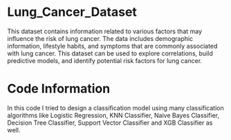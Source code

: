 # Lung_Cancer_Dataset

This dataset contains information related to various factors that may influence the risk of lung cancer. The data includes demographic information, lifestyle habits, and symptoms that are commonly associated with lung cancer. This dataset can be used to explore correlations, build predictive models, and identify potential risk factors for lung cancer.


# Code Information

In this code I tried to design a classification model using many classification algorithms like Logistic Regression, KNN Classifier, Naive Bayes Classifier, Decision Tree Classifier, Support Vector Classifier and XGB Classifier as well.
